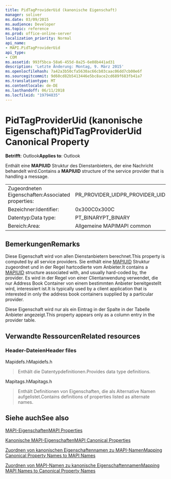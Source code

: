```yaml
---
title: PidTagProviderUid (kanonische Eigenschaft)
manager: soliver
ms.date: 03/09/2015
ms.audience: Developer
ms.topic: reference
ms.prod: office-online-server
localization_priority: Normal
api_name:
- MAPI.PidTagProviderUid
api_type:
- COM
ms.assetid: 993f5bca-58a6-455d-8a25-6e08b441ad31
description: 'Letzte Änderung: Montag, 9. März 2015'
ms.openlocfilehash: 7a42a3b50cfa5630ac66cb03caac06dd7cb00e6f
ms.sourcegitcommit: 9d60cd82b5413446e5bc8ace2cd689f683fb41a7
ms.translationtype: MT
ms.contentlocale: de-DE
ms.lasthandoff: 06/11/2018
ms.locfileid: "19794835"
---
```

# <a name="pidtagprovideruid-canonical-property"></a><span data-ttu-id="eb3b2-103">PidTagProviderUid (kanonische Eigenschaft)</span><span class="sxs-lookup"><span data-stu-id="eb3b2-103">PidTagProviderUid Canonical Property</span></span>

  
  
<span data-ttu-id="eb3b2-104">**Betrifft**: Outlook</span><span class="sxs-lookup"><span data-stu-id="eb3b2-104">**Applies to**: Outlook</span></span> 
  
<span data-ttu-id="eb3b2-105">Enthält eine **MAPIUID** Struktur des Dienstanbieters, der eine Nachricht behandelt wird.</span><span class="sxs-lookup"><span data-stu-id="eb3b2-105">Contains a **MAPIUID** structure of the service provider that is handling a message.</span></span> 
  
|||
|:-----|:-----|
|<span data-ttu-id="eb3b2-106">Zugeordneten Eigenschaften:</span><span class="sxs-lookup"><span data-stu-id="eb3b2-106">Associated properties:</span></span>  <br/> |<span data-ttu-id="eb3b2-107">PR_PROVIDER_UID</span><span class="sxs-lookup"><span data-stu-id="eb3b2-107">PR_PROVIDER_UID</span></span>  <br/> |
|<span data-ttu-id="eb3b2-108">Bezeichner:</span><span class="sxs-lookup"><span data-stu-id="eb3b2-108">Identifier:</span></span>  <br/> |<span data-ttu-id="eb3b2-109">0x300C</span><span class="sxs-lookup"><span data-stu-id="eb3b2-109">0x300C</span></span>  <br/> |
|<span data-ttu-id="eb3b2-110">Datentyp:</span><span class="sxs-lookup"><span data-stu-id="eb3b2-110">Data type:</span></span>  <br/> |<span data-ttu-id="eb3b2-111">PT_BINARY</span><span class="sxs-lookup"><span data-stu-id="eb3b2-111">PT_BINARY</span></span>  <br/> |
|<span data-ttu-id="eb3b2-112">Bereich:</span><span class="sxs-lookup"><span data-stu-id="eb3b2-112">Area:</span></span>  <br/> |<span data-ttu-id="eb3b2-113">Allgemeine MAPI</span><span class="sxs-lookup"><span data-stu-id="eb3b2-113">MAPI common</span></span>  <br/> |
   
## <a name="remarks"></a><span data-ttu-id="eb3b2-114">Bemerkungen</span><span class="sxs-lookup"><span data-stu-id="eb3b2-114">Remarks</span></span>

<span data-ttu-id="eb3b2-115">Diese Eigenschaft wird von allen Dienstanbietern berechnet.</span><span class="sxs-lookup"><span data-stu-id="eb3b2-115">This property is computed by all service providers.</span></span> <span data-ttu-id="eb3b2-116">Sie enthält eine [MAPIUID](mapiuid.md) Struktur zugeordnet und in der Regel hartcodierte vom Anbieter.</span><span class="sxs-lookup"><span data-stu-id="eb3b2-116">It contains a [MAPIUID](mapiuid.md) structure associated with, and usually hard-coded by, the provider.</span></span> <span data-ttu-id="eb3b2-117">Es wird in der Regel von einer Clientanwendung verwendet, die nur Address Book Container von einem bestimmten Anbieter bereitgestellt wird, interessiert ist.</span><span class="sxs-lookup"><span data-stu-id="eb3b2-117">It is typically used by a client application that is interested in only the address book containers supplied by a particular provider.</span></span> 
  
<span data-ttu-id="eb3b2-118">Diese Eigenschaft wird nur als ein Eintrag in der Spalte in der Tabelle Anbieter angezeigt.</span><span class="sxs-lookup"><span data-stu-id="eb3b2-118">This property appears only as a column entry in the provider table.</span></span>
  
## <a name="related-resources"></a><span data-ttu-id="eb3b2-119">Verwandte Ressourcen</span><span class="sxs-lookup"><span data-stu-id="eb3b2-119">Related resources</span></span>

### <a name="header-files"></a><span data-ttu-id="eb3b2-120">Header-Dateien</span><span class="sxs-lookup"><span data-stu-id="eb3b2-120">Header files</span></span>

<span data-ttu-id="eb3b2-121">Mapidefs.h</span><span class="sxs-lookup"><span data-stu-id="eb3b2-121">Mapidefs.h</span></span>
  
> <span data-ttu-id="eb3b2-122">Enthält die Datentypdefinitionen.</span><span class="sxs-lookup"><span data-stu-id="eb3b2-122">Provides data type definitions.</span></span>
    
<span data-ttu-id="eb3b2-123">Mapitags.h</span><span class="sxs-lookup"><span data-stu-id="eb3b2-123">Mapitags.h</span></span>
  
> <span data-ttu-id="eb3b2-124">Enthält Definitionen von Eigenschaften, die als Alternative Namen aufgelistet.</span><span class="sxs-lookup"><span data-stu-id="eb3b2-124">Contains definitions of properties listed as alternate names.</span></span>
    
## <a name="see-also"></a><span data-ttu-id="eb3b2-125">Siehe auch</span><span class="sxs-lookup"><span data-stu-id="eb3b2-125">See also</span></span>



[<span data-ttu-id="eb3b2-126">MAPI-Eigenschaften</span><span class="sxs-lookup"><span data-stu-id="eb3b2-126">MAPI Properties</span></span>](mapi-properties.md)
  
[<span data-ttu-id="eb3b2-127">Kanonische MAPI-Eigenschaften</span><span class="sxs-lookup"><span data-stu-id="eb3b2-127">MAPI Canonical Properties</span></span>](mapi-canonical-properties.md)
  
[<span data-ttu-id="eb3b2-128">Zuordnen von kanonischen Eigenschaftennamen zu MAPI-Namen</span><span class="sxs-lookup"><span data-stu-id="eb3b2-128">Mapping Canonical Property Names to MAPI Names</span></span>](mapping-canonical-property-names-to-mapi-names.md)
  
[<span data-ttu-id="eb3b2-129">Zuordnen von MAPI-Namen zu kanonische Eigenschaftennamen</span><span class="sxs-lookup"><span data-stu-id="eb3b2-129">Mapping MAPI Names to Canonical Property Names</span></span>](mapping-mapi-names-to-canonical-property-names.md)


